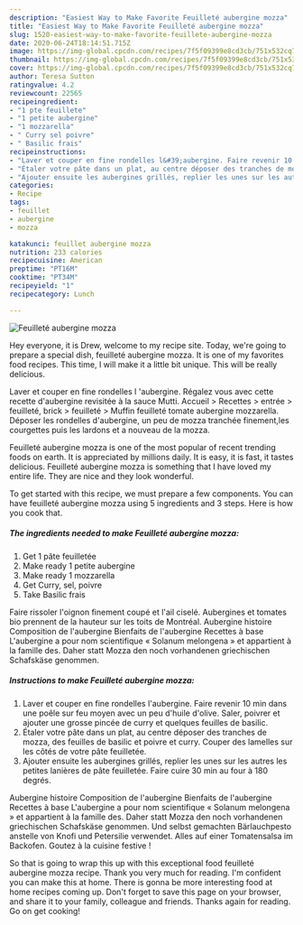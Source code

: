 ```yaml
---
description: "Easiest Way to Make Favorite Feuilleté aubergine mozza"
title: "Easiest Way to Make Favorite Feuilleté aubergine mozza"
slug: 1520-easiest-way-to-make-favorite-feuillete-aubergine-mozza
date: 2020-06-24T18:14:51.715Z
image: https://img-global.cpcdn.com/recipes/7f5f09399e8cd3cb/751x532cq70/feuillete-aubergine-mozza-photo-principale-de-la-recette.jpg
thumbnail: https://img-global.cpcdn.com/recipes/7f5f09399e8cd3cb/751x532cq70/feuillete-aubergine-mozza-photo-principale-de-la-recette.jpg
cover: https://img-global.cpcdn.com/recipes/7f5f09399e8cd3cb/751x532cq70/feuillete-aubergine-mozza-photo-principale-de-la-recette.jpg
author: Teresa Sutton
ratingvalue: 4.2
reviewcount: 22565
recipeingredient:
- "1 pte feuillete"
- "1 petite aubergine"
- "1 mozzarella"
- " Curry sel poivre"
- " Basilic frais"
recipeinstructions:
- "Laver et couper en fine rondelles l&#39;aubergine. Faire revenir 10 min dans une poêle sur feu moyen avec un peu d&#39;huile d&#39;olive. Saler, poivrer et ajouter une grosse pincée de curry et quelques feuilles de basilic."
- "Étaler votre pâte dans un plat, au centre déposer des tranches de mozza, des feuilles de basilic et poivre et curry. Couper des lamelles sur les côtés de votre pâte feuilletée."
- "Ajouter ensuite les aubergines grillés, replier les unes sur les autres les petites lanières de pâte feuilletée. Faire cuire 30 min au four à 180 degrés."
categories:
- Recipe
tags:
- feuillet
- aubergine
- mozza

katakunci: feuillet aubergine mozza 
nutrition: 233 calories
recipecuisine: American
preptime: "PT16M"
cooktime: "PT34M"
recipeyield: "1"
recipecategory: Lunch

---
```



![Feuilleté aubergine mozza](https://img-global.cpcdn.com/recipes/7f5f09399e8cd3cb/751x532cq70/feuillete-aubergine-mozza-photo-principale-de-la-recette.jpg)

Hey everyone, it is Drew, welcome to my recipe site. Today, we're going to prepare a special dish, feuilleté aubergine mozza. It is one of my favorites food recipes. This time, I will make it a little bit unique. This will be really delicious.

Laver et couper en fine rondelles l &#39;aubergine. Régalez vous avec cette recette d&#39;aubergine revisitée à la sauce Mutti. Accueil &gt; Recettes &gt; entrée &gt; feuilleté, brick &gt; feuilleté &gt; Muffin feuilleté tomate aubergine mozzarella. Déposer les rondelles d&#39;aubergine, un peu de mozza tranchée finement,les courgettes puis les lardons et a nouveau de la mozza.

Feuilleté aubergine mozza is one of the most popular of recent trending foods on earth. It is appreciated by millions daily. It is easy, it is fast, it tastes delicious. Feuilleté aubergine mozza is something that I have loved my entire life. They are nice and they look wonderful.


To get started with this recipe, we must prepare a few components. You can have feuilleté aubergine mozza using 5 ingredients and 3 steps. Here is how you cook that.

<!--inarticleads1-->

##### The ingredients needed to make Feuilleté aubergine mozza:

1. Get 1 pâte feuilletée
1. Make ready 1 petite aubergine
1. Make ready 1 mozzarella
1. Get  Curry, sel, poivre
1. Take  Basilic frais


Faire rissoler l&#39;oignon finement coupé et l&#39;ail ciselé. Aubergines et tomates bio prennent de la hauteur sur les toits de Montréal. Aubergine histoire Composition de l&#39;aubergine Bienfaits de l&#39;aubergine Recettes à base L&#39;aubergine a pour nom scientifique « Solanum melongena » et appartient à la famille des. Daher statt Mozza den noch vorhandenen griechischen Schafskäse genommen. 

<!--inarticleads2-->

##### Instructions to make Feuilleté aubergine mozza:

1. Laver et couper en fine rondelles l&#39;aubergine. Faire revenir 10 min dans une poêle sur feu moyen avec un peu d&#39;huile d&#39;olive. Saler, poivrer et ajouter une grosse pincée de curry et quelques feuilles de basilic.
1. Étaler votre pâte dans un plat, au centre déposer des tranches de mozza, des feuilles de basilic et poivre et curry. Couper des lamelles sur les côtés de votre pâte feuilletée.
1. Ajouter ensuite les aubergines grillés, replier les unes sur les autres les petites lanières de pâte feuilletée. Faire cuire 30 min au four à 180 degrés.


Aubergine histoire Composition de l&#39;aubergine Bienfaits de l&#39;aubergine Recettes à base L&#39;aubergine a pour nom scientifique « Solanum melongena » et appartient à la famille des. Daher statt Mozza den noch vorhandenen griechischen Schafskäse genommen. Und selbst gemachten Bärlauchpesto anstelle von Knofi und Petersilie verwendet. Alles auf einer Tomatensalsa im Backofen. Goutez à la cuisine festive ! 

So that is going to wrap this up with this exceptional food feuilleté aubergine mozza recipe. Thank you very much for reading. I'm confident you can make this at home. There is gonna be more interesting food at home recipes coming up. Don't forget to save this page on your browser, and share it to your family, colleague and friends. Thanks again for reading. Go on get cooking!
